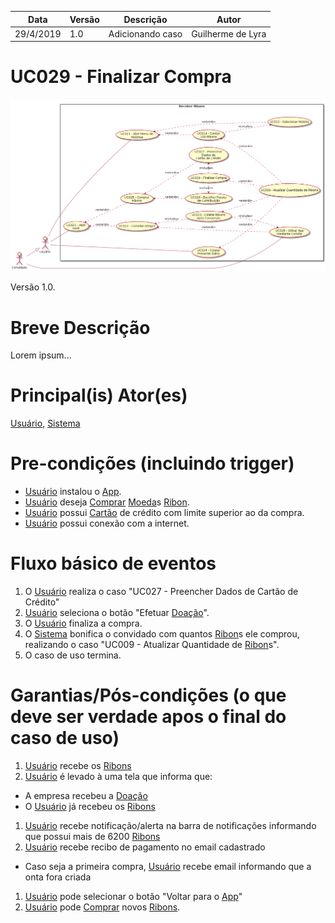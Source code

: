 | Data       | Versão  | Descrição       | Autor            |
| ---------- | ------- | --------------- | ---------------- |
| 29/4/2019 | 1.0 | Adicionando caso | Guilherme de Lyra |


# UC029 - Finalizar Compra


![diagrama](Receber_Ribons.png)

Versão 1.0.

# Breve Descrição
Lorem ipsum...

# Principal(is) Ator(es)
[Usuário](https://github.com/requisitos-2019-1/Ribon/blob/master/Modelagem%%20de%%20Requisitos/Lexicos/Usuário.md), [Sistema](https://github.com/requisitos-2019-1/Ribon/blob/master/Modelagem%%20de%%20Requisitos/Lexicos/Aplicativo.md)

# Pre-condições (incluindo trigger)
- [Usuário](https://github.com/requisitos-2019-1/Ribon/blob/master/Modelagem%20de%20Requisitos/Lexicos/Usuário.md) instalou o [App](https://github.com/requisitos-2019-1/Ribon/blob/master/Modelagem%20de%20Requisitos/Lexicos/Aplicativo.md).
- [Usuário](https://github.com/requisitos-2019-1/Ribon/blob/master/Modelagem%20de%20Requisitos/Lexicos/Usuário.md) deseja [Comprar](https://github.com/requisitos-2019-1/Ribon/blob/master/Modelagem%20de%20Requisitos/Lexicos/Comprar.md) [Moeda](https://github.com/requisitos-2019-1/Ribon/blob/master/Modelagem%20de%20Requisitos/Lexicos/Ribon.md)s [Ribon](https://github.com/requisitos-2019-1/Ribon/blob/master/Modelagem%20de%20Requisitos/Lexicos/Ribon.md).
- [Usuário](https://github.com/requisitos-2019-1/Ribon/blob/master/Modelagem%20de%20Requisitos/Lexicos/Usuário.md) possui [Cartão](https://github.com/requisitos-2019-1/Ribon/blob/master/Modelagem%20de%20Requisitos/Lexicos/Card.md) de crédito com limite superior ao da compra.
- [Usuário](https://github.com/requisitos-2019-1/Ribon/blob/master/Modelagem%20de%20Requisitos/Lexicos/Usuário.md) possui conexão com a internet.

# Fluxo básico de eventos
1. O [Usuário](https://github.com/requisitos-2019-1/Ribon/blob/master/Modelagem%%20de%%20Requisitos/Lexicos/Usuário.md) realiza o caso "UC027 - Preencher Dados de Cartão de Crédito"
1. [Usuário](https://github.com/requisitos-2019-1/Ribon/blob/master/Modelagem%20de%20Requisitos/Lexicos/Usuário.md) seleciona o botão "Efetuar [Doação](https://github.com/requisitos-2019-1/Ribon/blob/master/Modelagem%20de%20Requisitos/Lexicos/Doação.md)".
1. O [Usuário](https://github.com/requisitos-2019-1/Ribon/blob/master/Modelagem%%20de%%20Requisitos/Lexicos/Usuário.md) finaliza a compra.
1. O [Sistema](https://github.com/requisitos-2019-1/Ribon/blob/master/Modelagem%%20de%%20Requisitos/Lexicos/Aplicativo.md) bonifica o convidado com quantos [Ribon](https://github.com/requisitos-2019-1/Ribon/blob/master/Modelagem%%20de%%20Requisitos/Lexicos/Ribon.md)s ele comprou, realizando o caso "UC009 - Atualizar Quantidade de [Ribon](https://github.com/requisitos-2019-1/Ribon/blob/master/Modelagem%%20de%%20Requisitos/Lexicos/Ribon.md)s".
1. O caso de uso termina.

# Garantias/Pós-condições (o que deve ser verdade apos o final do caso de uso)
1. [Usuário](https://github.com/requisitos-2019-1/Ribon/blob/master/Modelagem%20de%20Requisitos/Lexicos/Usuário.md) recebe os [Ribons](https://github.com/requisitos-2019-1/Ribon/blob/master/Modelagem%20de%20Requisitos/Lexicos/Ribon.md)
1. [Usuário](https://github.com/requisitos-2019-1/Ribon/blob/master/Modelagem%20de%20Requisitos/Lexicos/Usuário.md) é levado à uma tela que informa que:
  * A empresa recebeu a [Doação](https://github.com/requisitos-2019-1/Ribon/blob/master/Modelagem%20de%20Requisitos/Lexicos/Doação.md)
  * O [Usuário](https://github.com/requisitos-2019-1/Ribon/blob/master/Modelagem%20de%20Requisitos/Lexicos/Usuário.md) já recebeu os [Ribons](https://github.com/requisitos-2019-1/Ribon/blob/master/Modelagem%20de%20Requisitos/Lexicos/Ribon.md)
1. [Usuário](https://github.com/requisitos-2019-1/Ribon/blob/master/Modelagem%20de%20Requisitos/Lexicos/Usuário.md) recebe notificação/alerta na barra de notificações informando que possui mais de 6200 [Ribons](https://github.com/requisitos-2019-1/Ribon/blob/master/Modelagem%20de%20Requisitos/Lexicos/Ribon.md)
1. [Usuário](https://github.com/requisitos-2019-1/Ribon/blob/master/Modelagem%20de%20Requisitos/Lexicos/Usuário.md) recebe recibo de pagamento no email cadastrado
- Caso seja a primeira compra, [Usuário](https://github.com/requisitos-2019-1/Ribon/blob/master/Modelagem%20de%20Requisitos/Lexicos/Usuário.md) recebe email informando que a onta fora criada
1. [Usuário](https://github.com/requisitos-2019-1/Ribon/blob/master/Modelagem%20de%20Requisitos/Lexicos/Usuário.md) pode selecionar o botão "Voltar para o [App](https://github.com/requisitos-2019-1/Ribon/blob/master/Modelagem%20de%20Requisitos/Lexicos/Aplicativo.md)"
1. [Usuário](https://github.com/requisitos-2019-1/Ribon/blob/master/Modelagem%20de%20Requisitos/Lexicos/Usuário.md) pode [Comprar](https://github.com/requisitos-2019-1/Ribon/blob/master/Modelagem%20de%20Requisitos/Lexicos/Comprar.md) novos [Ribons](https://github.com/requisitos-2019-1/Ribon/blob/master/Modelagem%20de%20Requisitos/Lexicos/Ribon.md).